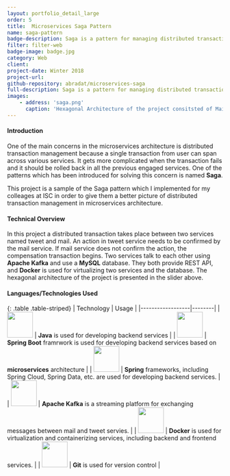 ```yaml
---
layout: portfolio_detail_large
order: 5
title:  Microservices Saga Pattern
name: saga-pattern
badge-description: Saga is a pattern for managing distributed transactions in microservices architecture.
filter: filter-web
badge-image: badge.jpg
category: Web
client:
project-date: Winter 2018
project-url:
github-repository: abradat/microservices-saga
full-description: Saga is a pattern for managing distributed transactions in microservices.
images:
    - address: 'saga.png'
      caption: 'Hexagonal Architecture of the project consitsted of Mail and Tweet services, their components and communications'
---
```

#### Introduction
One of the main concerns in the microservices architecture is distributed transaction management because a single transaction from user can span across various services. It gets more complicated when the transaction fails and it should be rolled back in all the previous engaged services. One of the patterns which has been introduced for solving this concern is named **Saga**.

This project is a sample of the Saga pattern which I implemented for my colleages at ISC in order to give them a better picture of distributed transaction management in microservices architecture.

#### Technical Overview
In this project a distributed transaction takes place between two services named tweet and mail. An action in tweet service needs to be confirmed by the mail service. If mail service does not confirm the action, the compensation transaction begins. Two services talk to each other using **Apache Kafka** and use a **MySQL** database. They both provide REST API, and **Docker** is used for virtualizing two services and the database. The hexagonal architecture of the project is presented in the slider above.

#### Languages/Technologies Used

{: .table .table-striped}
| Technology | Usage |
|------------------|--------|
| <img src="{{'assets/img/portfolio/technologies/java.png' | relative_url}}" width="60" height="60"> | **Java** is used for developing backend services |
| <img src="{{'assets/img/portfolio/technologies/spring-boot.png' | relative_url}}" width="60" height="60"> | **Spring Boot** framrwork is used for developing backend services based on **microservices** architecture |
| <img src="{{'assets/img/portfolio/technologies/spring.png' | relative_url}}" width="60" height="60"> | **Spring** frameworks, including Spring Cloud, Spring Data, etc. are used for developing backend services. |
| <img src="{{'assets/img/portfolio/technologies/kafka.png' | relative_url}}" width="60" height="60"> | **Apache Kafka** is a streaming platform for exchanging messages between mail and tweet servies. |
| <img src="{{'assets/img/portfolio/technologies/docker.png' | relative_url}}" width="60" height="60"> | **Docker** is used for virtualization and containerizing services, including backend and frontend services. |
| <img src="{{'assets/img/portfolio/technologies/git.png' | relative_url}}" width="60" height="60"> | **Git** is used for version control |